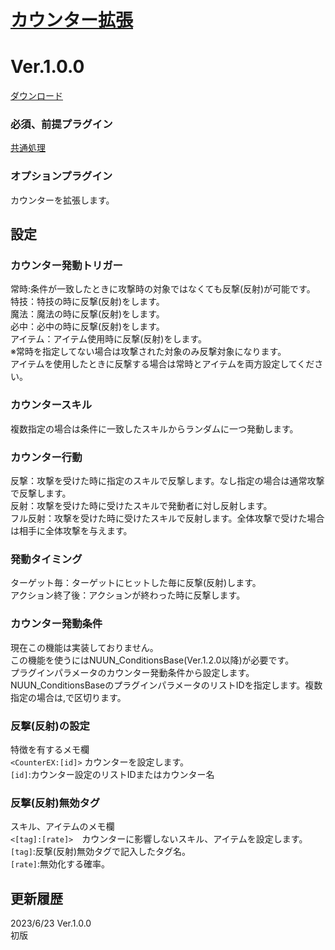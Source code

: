 # [カウンター拡張](https://raw.githubusercontent.com/nuun888/MZ/master/NUUN_CounterEX.js)
# Ver.1.0.0
[ダウンロード](https://raw.githubusercontent.com/nuun888/MZ/master/NUUN_CounterEX.js)

### 必須、前提プラグイン
[共通処理](https://github.com/nuun888/MZ/blob/master/README/Base.md)  

### オプションプラグイン


カウンターを拡張します。  

## 設定
### カウンター発動トリガー
常時:条件が一致したときに攻撃時の対象ではなくても反撃(反射)が可能です。  
特技：特技の時に反撃(反射)をします。  
魔法：魔法の時に反撃(反射)をします。  
必中：必中の時に反撃(反射)をします。  
アイテム：アイテム使用時に反撃(反射)をします。  
※常時を指定してない場合は攻撃された対象のみ反撃対象になります。  
アイテムを使用したときに反撃する場合は常時とアイテムを両方設定してください。  

### カウンタースキル
複数指定の場合は条件に一致したスキルからランダムに一つ発動します。  

### カウンター行動
反撃：攻撃を受けた時に指定のスキルで反撃します。なし指定の場合は通常攻撃で反撃します。  
反射：攻撃を受けた時に受けたスキルで発動者に対し反射します。  
フル反射：攻撃を受けた時に受けたスキルで反射します。全体攻撃で受けた場合は相手に全体攻撃を与えます。  

### 発動タイミング
ターゲット毎：ターゲットにヒットした毎に反撃(反射)します。  
アクション終了後：アクションが終わった時に反撃します。  

### カウンター発動条件
現在この機能は実装しておりません。  
この機能を使うにはNUUN_ConditionsBase(Ver.1.2.0以降)が必要です。  
プラグインパラメータのカウンター発動条件から設定します。  
NUUN_ConditionsBaseのプラグインパラメータのリストIDを指定します。複数指定の場合は,で区切ります。  

### 反撃(反射)の設定
特徴を有するメモ欄  
`<CounterEX:[id]>` カウンターを設定します。  
`[id]`:カウンター設定のリストIDまたはカウンター名  

### 反撃(反射)無効タグ  
スキル、アイテムのメモ欄  
`<[tag]:[rate]>`　カウンターに影響しないスキル、アイテムを設定します。  
`[tag]`:反撃(反射)無効タグで記入したタグ名。  
`[rate]`:無効化する確率。  

## 更新履歴
2023/6/23 Ver.1.0.0  
初版  
